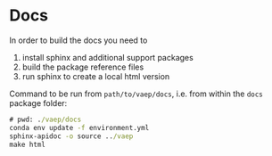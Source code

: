 # Docs

In order to build the docs you need to 

  1. install sphinx and additional support packages
  2. build the package reference files
  3. run sphinx to create a local html version

Command to be run from `path/to/vaep/docs`, i.e. from within the `docs` package folder: 

```cmd
# pwd: ./vaep/docs
conda env update -f environment.yml
sphinx-apidoc -o source ../vaep
make html
```
